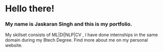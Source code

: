# Hello there!
### My name is Jaskaran Singh and this is my portfolio.

My skillset consists of ML|Dl|NLP|CV , I have done internships in the same domain during my Btech Degree.
Find more about me on my personal website.
